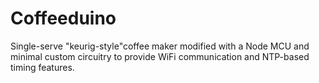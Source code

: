 # Coffeeduino

Single-serve "keurig-style"coffee maker modified with a Node MCU and minimal custom circuitry to provide WiFi communication and NTP-based timing features.
